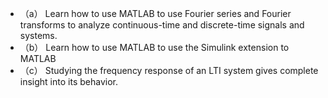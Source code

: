 - （a）	Learn how to use MATLAB to use Fourier series and Fourier transforms to analyze continuous-time and discrete-time signals and systems.
- （b）	Learn how to use MATLAB to use the Simulink extension to MATLAB
- （c）	Studying the frequency response of an LTI system gives complete insight into its behavior.

